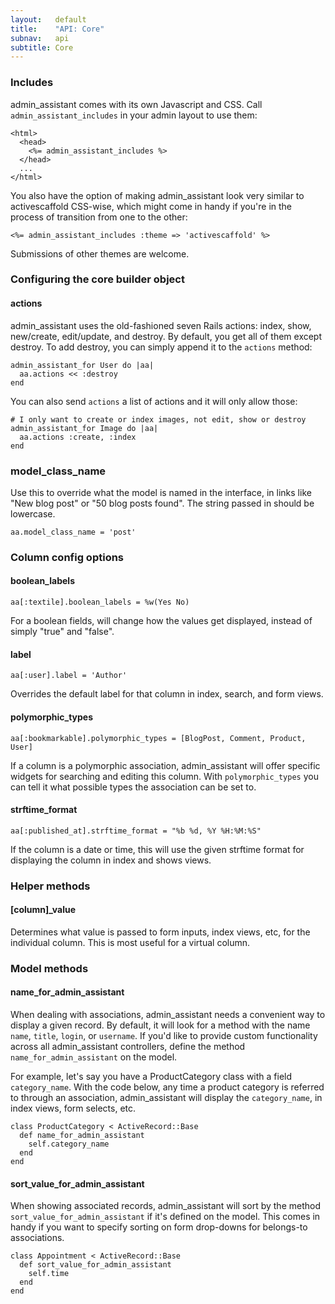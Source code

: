 ```yaml
---
layout:   default
title:    "API: Core"
subnav:   api
subtitle: Core
---
```



### Includes

admin\_assistant comes with its own Javascript and CSS. Call `admin_assistant_includes` in your admin layout to use them:

    <html>
      <head>
        <%= admin_assistant_includes %>
      </head>
      ...
    </html>

You also have the option of making admin\_assistant look very similar to activescaffold CSS-wise, which might come in handy if you're in the process of transition from one to the other:

    <%= admin_assistant_includes :theme => 'activescaffold' %>

Submissions of other themes are welcome.

### Configuring the core builder object

<a name="builder_actions"> </a>
#### actions

admin\_assistant uses the old-fashioned seven Rails actions: index, show, new/create, edit/update, and destroy. By default, you get all of them except destroy. To add destroy, you can simply append it to the `actions` method:

    admin_assistant_for User do |aa|
      aa.actions << :destroy
    end

You can also send `actions` a list of actions and it will only allow those:

    # I only want to create or index images, not edit, show or destroy
    admin_assistant_for Image do |aa|
      aa.actions :create, :index
    end

### model\_class\_name

Use this to override what the model is named in the interface, in links like "New blog post" or "50 blog posts found". The string passed in should be lowercase.

    aa.model_class_name = 'post'

    
### Column config options

#### boolean\_labels

    aa[:textile].boolean_labels = %w(Yes No)

For a boolean fields, will change how the values get displayed, instead of simply "true" and "false".

#### label

    aa[:user].label = 'Author'

    
Overrides the default label for that column in index, search, and form views.

#### polymorphic\_types

    aa[:bookmarkable].polymorphic_types = [BlogPost, Comment, Product, User]    

If a column is a polymorphic association, admin\_assistant will offer specific widgets for searching and editing this column. With `polymorphic_types` you can tell it what possible types the association can be set to.

#### strftime\_format

    aa[:published_at].strftime_format = "%b %d, %Y %H:%M:%S"
    
If the column is a date or time, this will use the given strftime format for displaying the column in index and shows views.

### Helper methods

#### \[column\]\_value

Determines what value is passed to form inputs, index views, etc, for the individual column. This is most useful for a virtual column.



### Model methods

#### name\_for\_admin\_assistant

When dealing with associations, admin\_assistant needs a convenient way to display a given record. By default, it will look for a method with the name `name`, `title`, `login`, or `username`. If you'd like to provide custom functionality across all admin\_assistant controllers, define the method `name_for_admin_assistant` on the model.

For example, let's say you have a ProductCategory class with a field `category_name`. With the code below, any time a product category is referred to through an association, admin\_assistant will display the `category_name`, in index views, form selects, etc.

    class ProductCategory < ActiveRecord::Base
      def name_for_admin_assistant
        self.category_name
      end
    end

#### sort\_value\_for\_admin\_assistant

When showing associated records, admin\_assistant will sort by the method `sort_value_for_admin_assistant` if it's defined on the model. This comes in handy if you want to specify sorting on form drop-downs for belongs-to associations.

    class Appointment < ActiveRecord::Base
      def sort_value_for_admin_assistant
        self.time
      end
    end

